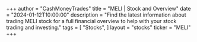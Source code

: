 +++
author = "CashMoneyTrades"
title = "MELI | Stock and Overview"
date = "2024-01-12T10:00:00"
description = "Find the latest information about trading MELI stock for a full financial overview to help with your stock trading and investing."
tags = [
"Stocks",
]
layout = "stocks"
ticker = "MELI"
+++
        


    
        